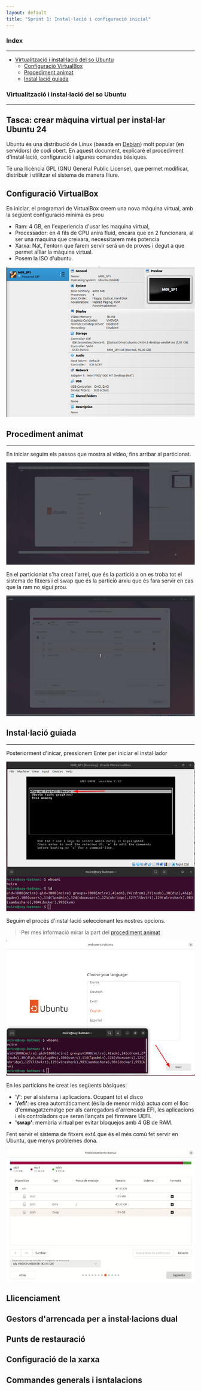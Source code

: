 ```yaml
---
layout: default
title: "Sprint 1: Instal·lació i configuració inicial"
---
```


### Index
---

- [Virtualització i instal·lació del so Ubuntu](#virtualització-i-installació-del-so-ubuntu)
    - [Configuració VirtualBox](#configuració-virtualbox)
    - [Procediment animat](#procediment-animat)
    - [Instal·lació guiada](#installació-guiada)

### Virtualització i instal·lació del so Ubuntu
---

Tasca: crear màquina virtual per instal·lar Ubuntu 24
---

Ubuntu és una distribució de Linux (basada en [Debian](https://www.debian.org/index.ca.html)) molt popular (en servidors) de codi obert. En aquest document, explicaré el procediment d'instal·lació, configuració i algunes comandes bàsiques.

Té una llicència GPL (GNU General Public License), que permet modificar, distribuir i utilitzar el sistema de manera lliure.

## Configuració VirtualBox
En iniciar, el programari de VirtualBox creem una nova màquina virtual, amb la següent configuració minima es prou
* Ram: 4 GB, en l'experiencia d'usar les maquina virtual, 
* Processador: en 4 fils de CPU anira fluid, encara que en 2 funcionara, al ser una maquina que creixara, necessitarem més potencia
* Xarxa: Nat, l'entorn que farem servir será un de proves i degut a que permet aïllar la màquina virtual.
* Posem la ISO d'ubuntu.

![ConfiguracioMaquina](/images/sp1/ConfiguracioMaquina.png)

## Procediment animat

---

En iniciar seguim els passos que mostra al vídeo, fins arribar al particionat.

![ConfiguracióMaquina](/images/sp1/instalacioAnimada_1.gif)

En el particioniat s'ha creat l'arrel, que és la partició a on es troba tot el sistema de fitxers i el swap que és la partició arxiu que és fara servir en cas que la ram no sigui prou.

![ConfiguracióMaquina](/images/sp1/instalacioAnimada_2.gif)

## Instal·lació guiada
---

Posteriorment d'inicar, pressionem Enter per iniciar el instal·lador

![Inici instal·lador](/images/sp1/pressEnter.png)

Seguim el procés d'instal·lació seleccionant les nostres opcions.

> Per mes informació mirar la part del [procediment animat](#procediment-animat)

![pantalla1](/images/sp1/pantalla1.png)

En les particions he creat les següents bàsiques:
- **'/'**: per al sistema i aplicacions. Ocupant tot el disco
- **'/efi'**: es crea automáticament (és la de menor mida) actua com el lloc d'emmagatzematge per als carregadors d'arrencada EFI, les aplicacions i els controladors que seran llançats pel firmware UEFI.
- **'swap'**: memòria virtual per evitar bloquejos amb 4 GB de RAM.  

Fent servir el sistema de fitxers ext4 que és el més comú fet servir en Ubuntu, que menys problemes dona.

![particionat](/images/sp1/particionat.png)

## Llicenciament
## Gestors d'arrencada per a instal·lacions dual
## Punts de restauració
## Configuració de la xarxa
## Commandes generals i isntalacions
